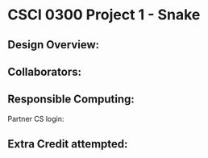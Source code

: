 CSCI 0300 Project 1 - Snake
===========================

## Design Overview:

## Collaborators:

## Responsible Computing:
Partner CS login:

## Extra Credit attempted:

